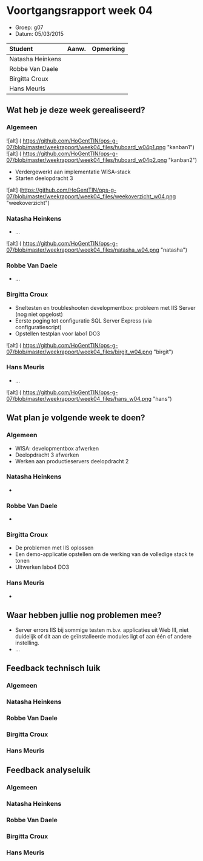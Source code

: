 # Voortgangsrapport week 04

* Groep: g07
* Datum: 05/03/2015

| Student  | Aanw. | Opmerking |
| :---     | :---  | :---      |
| Natasha Heinkens |       |           |
| Robbe Van Daele |       |           |
| Birgitta Croux |       |           |
| Hans Meuris |       |           |

## Wat heb je deze week gerealiseerd?

### Algemeen

![alt] ( https://github.com/HoGentTIN/ops-g-07/blob/master/weekrapport/week04_files/huboard_w04p1.png  "kanban1")
![alt] ( https://github.com/HoGentTIN/ops-g-07/blob/master/weekrapport/week04_files/huboard_w04p2.png  "kanban2") 

* Verdergewerkt aan implementatie WISA-stack
* Starten deelopdracht 3

![alt] (https://github.com/HoGentTIN/ops-g-07/blob/master/weekrapport/week04_files/weekoverzicht_w04.png "weekoverzicht")

### Natasha Heinkens

* ...

![alt] ( https://github.com/HoGentTIN/ops-g-07/blob/master/weekrapport/week04_files/natasha_w04.png "natasha")

### Robbe Van Daele

* ...


### Birgitta Croux

* Sneltesten en troubleshooten developmentbox: probleem met IIS Server (nog niet opgelost)
* Eerste poging tot configuratie SQL Server Express (via configuratiescript)
* Opstellen testplan voor labo1 DO3

![alt] ( https://github.com/HoGentTIN/ops-g-07/blob/master/weekrapport/week04_files/birgit_w04.png  "birgit")

### Hans Meuris

* ...

![alt] ( https://github.com/HoGentTIN/ops-g-07/blob/master/weekrapport/week04_files/hans_w04.png  "hans")

## Wat plan je volgende week te doen?

### Algemeen

* WISA: developmentbox afwerken
* Deelopdracht 3 afwerken
* Werken aan productieservers deelopdracht 2

### Natasha Heinkens

*

### Robbe Van Daele

*

### Birgitta Croux

* De problemen met IIS oplossen
* Een demo-applicatie opstellen om de werking van de volledige stack te tonen
* Uitwerken labo4 DO3

### Hans Meuris

*

## Waar hebben jullie nog problemen mee?

* Server errors IIS bij sommige testen m.b.v. applicaties uit Web III, niet duidelijk of dit aan de geïnstalleerde modules ligt of aan één of andere instelling.  
* ...

## Feedback technisch luik

### Algemeen

### Natasha Heinkens
### Robbe Van Daele
### Birgitta Croux
### Hans Meuris

## Feedback analyseluik

### Algemeen

### Natasha Heinkens
### Robbe Van Daele
### Birgitta Croux
### Hans Meuris

